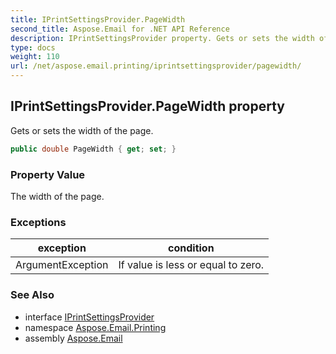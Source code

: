 ```yaml
---
title: IPrintSettingsProvider.PageWidth
second_title: Aspose.Email for .NET API Reference
description: IPrintSettingsProvider property. Gets or sets the width of the page
type: docs
weight: 110
url: /net/aspose.email.printing/iprintsettingsprovider/pagewidth/
---
```

## IPrintSettingsProvider.PageWidth property

Gets or sets the width of the page.

```csharp
public double PageWidth { get; set; }
```

### Property Value

The width of the page.

### Exceptions

| exception | condition |
| --- | --- |
| ArgumentException | If value is less or equal to zero. |

### See Also

* interface [IPrintSettingsProvider](../)
* namespace [Aspose.Email.Printing](../../iprintsettingsprovider/)
* assembly [Aspose.Email](../../../)


